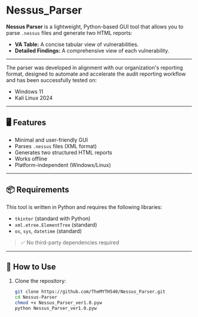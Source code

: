 # Nessus_Parser
**Nessus Parser** is a lightweight, Python-based GUI tool that allows you to parse `.nessus` files and generate two HTML reports:

- **VA Table:** A concise tabular view of vulnerabilities.
- **Detailed Findings:** A comprehensive view of each vulnerability.

---

The parser was developed in alignment with our organization's reporting format, designed to automate and accelerate the audit reporting workflow and has been successfully tested on:
- Windows 11
- Kali Linux 2024

---

## 🖥️ Features

- Minimal and user-friendly GUI
- Parses `.nessus` files (XML format)
- Generates two structured HTML reports
- Works offline
- Platform-independent (Windows/Linux)

---

## 📦 Requirements

This tool is written in Python and requires the following libraries:

- `tkinter` (standard with Python)
- `xml.etree.ElementTree` (standard)
- `os`, `sys`, `datetime` (standard)

> ✅ No third-party dependencies required

---

## 🚀 How to Use

1. Clone the repository:
   ```bash
   git clone https://github.com/TheMYTH540/Nessus_Parser.git
   cd Nessus-Parser
   chmod +x Nessus_Parser_ver1.0.pyw
   python Nessus_Parser_ver1.0.pyw 
